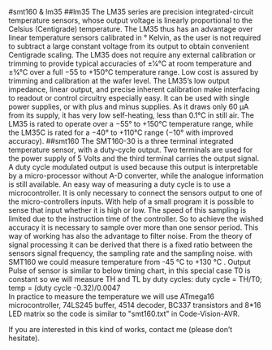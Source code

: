 #smt160 & lm35
##lm35
The LM35 series are precision integrated-circuit temperature sensors, whose output voltage is linearly proportional to the Celsius (Centigrade) temperature. The LM35 thus has an advantage over linear temperature sensors calibrated in ° Kelvin, as the user is not required to subtract a large constant voltage from its output to obtain convenient Centigrade scaling. The LM35 does not require any external calibration or trimming to provide typical accuracies of ±1⁄4°C at room temperature and ±3⁄4°C over a full −55 to +150°C temperature range.
Low cost is assured by trimming and calibration at the wafer level. The LM35’s low output impedance, linear output, and precise inherent calibration make interfacing to readout or control circuitry especially easy. It can be used with single power supplies, or with plus and minus supplies. As it draws only 60 μA from its supply, it has very low self-heating, less than 0.1°C in still air. The LM35 is rated to operate over a −55° to +150°C temperature range, while the LM35C is rated for a −40° to +110°C range (−10° with improved accuracy).
##smt160
The SMT160-30 is a three terminal integrated temperature sensor, with a duty-cycle output. Two terminals are used for the power supply of 5 Volts and the third terminal carries the output signal. A duty cycle modulated output is used because this output is interpretable by a micro-processor without A-D converter, while the analogue information is still available.
An easy way of measuring a duty cycle is to use a microcontroller. It is only necessary to connect the sensors output to one of the micro-controllers inputs. With help of a small program it is possible to sense that input whether it is high or low. The speed of this sampling is limited due to the instruction time of the controller. So to achieve the wished accuracy it is necessary to sample over more than one sensor period. This way of working has also the advantage to filter noise. From the theory of signal processing it can be derived that there is a fixed ratio between the sensors signal frequency, the sampling rate and the sampling noise.
with SMT160 we could measure temperature from -45 °C to +130 °C . Output Pulse of sensor is similar to below timing chart, in this special case T0 is constant so we will measure TH and TL by duty cycles:
duty cycle = TH/T0;</br>
temp = (duty cycle -0.32)/0.0047<br>
In practice to measure the temperature we will use ATmega16 microcontroller, 74LS245 buffer, 4514 decoder, BC337 transistors and 8*16 LED matrix so the code is similar to "smt160.txt" in Code-Vision-AVR.

If you are interested in this kind of works, contact me (please don’t hesitate).

